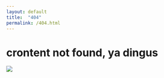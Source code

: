 ```yaml
---
layout: default
title:  "404"
permalink: /404.html
---
```


<div class="home">
<div class="dingus">
	<h1>crontent not found, ya dingus</h1>
</div>
<img src="http://24.media.tumblr.com/tumblr_m3m6lkTtHO1qgs0sio1_500.gif">
</div>